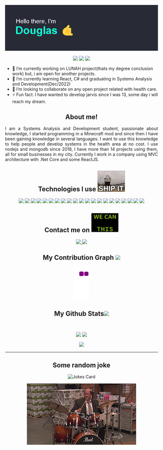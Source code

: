 <img src="https://github.com/DouSam/DouSam/blob/main/head.png" />

<p align="center">
 <img src="https://komarev.com/ghpvc/?username=dousam&color=green"/> 
 <img src="https://badges.pufler.dev/repos/dousam"/>
 <img src="https://badges.pufler.dev/commits/monthly/dousam" />
</p>

- 🔭 I’m currently working on LUNAH project(thats my degree conclusion work) but, i am open for another projects.
- 🌱 I’m currently learning React, C# and graduating in Systems Analysis and Development(Dec/2022)
- 👯 I’m looking to collaborate on any open project related with health care.
- ⚡ Fun fact: I have wanted to develop jarvis since I was 13, some day i will reach my dream.

<h2 align="center">
  About me!
</h2>

<p align = "justify">
I am a Systems Analysis and Development student, passionate about knowledge, I started programming in a Minecraft mod and since then I have been gaining knowledge in several languages. I want to use this knowledge to help people and develop systems in the health area at no cost.
I use nodejs and mongodb since 2018, I have more than 14 projects using them, all for small businesses in my city.
Currently I work in a company using MVC architecture with .Net Core and some ReactJS.
</p>

<h2 align="center">Technologies I use <img src="https://github.com/DouSam/DouSam/blob/main/giphy.gif" width="90"></h2>

<p align="center" >
 <img src="https://github.com/get-icon/geticon/blob/master/icons/nodejs.svg" width="60" >
 <img src="https://github.com/get-icon/geticon/blob/master/icons/javascript.svg" width="60">
 <img src="https://github.com/get-icon/geticon/blob/master/icons/express.svg" width="70">
 <img src="https://github.com/get-icon/geticon/blob/master/icons/mongodb-icon.svg" width="40">
 <img src="https://github.com/get-icon/geticon/blob/master/icons/react.svg" width="60">
 <img src="https://github.com/get-icon/geticon/blob/master/icons/html-5.svg" width="60">
 <img src="https://github.com/get-icon/geticon/blob/master/icons/bootstrap.svg" width="60">
 <img src="https://github.com/get-icon/geticon/blob/master/icons/c-sharp.svg" width="60">
 <img src="https://github.com/get-icon/geticon/blob/master/icons/c-plusplus.svg" width="60">
 <img src="https://github.com/get-icon/geticon/blob/master/icons/python.svg" width="60">
 <img src="https://github.com/get-icon/geticon/blob/master/icons/dotnet.svg" width="60">
 <img src="https://github.com/get-icon/geticon/blob/master/icons/github.svg" width="60">
 <img src="https://github.com/get-icon/geticon/blob/master/icons/nginx-icon.svg" width="60">
 <img src="https://github.com/get-icon/geticon/blob/master/icons/nodemon.svg" width="60">
 <img src="https://github.com/get-icon/geticon/blob/master/icons/oracle.svg" width="60">
 <img src="https://github.com/get-icon/geticon/blob/master/icons/pm2.svg" width="60">
 <img src="https://github.com/get-icon/geticon/blob/master/icons/postman.svg" width="60">
 <img src="https://github.com/get-icon/geticon/blob/master/icons/postgresql.svg" width="60">
 <img src="https://github.com/get-icon/geticon/blob/master/icons/socket.io.svg" width="60">
 <img src="https://github.com/get-icon/geticon/blob/master/icons/ubuntu.svg" width="60">
 <img src="https://github.com/get-icon/geticon/blob/master/icons/visual-studio-code.svg" width="60">
</p>


<h2 align="center">Contact me on <img src="https://github.com/DouSam/DouSam/blob/main/wecan.gif" width="90"></h2>

<p align="center">
 <a href="mailto: douglassam007@gmail.com">
  <img src="https://img.shields.io/badge/-douglassam007-c14438?style=flat-square&logo=Gmail&logoColor=white&link=mailto:douglassam007@gmail.com"/>
 </a>
 <a href="https://www.linkedin.com/in/dousam/">
  <img src="https://img.shields.io/badge/-dousam-blue?style=flat-square&logo=Linkedin&logoColor=white&link=https://www.linkedin.com/in/dousam/"/>
 </a>
</p>

<h2 align="center">
  My Contribution Graph <img src="https://media.giphy.com/media/xUA7aZeLE2e0P7Znz2/giphy.gif" width="50" background-color="white">
</h2>

<p align="center">
  <img src="https://github.com/DouSam/DouSam/blob/output/github-contribution-grid-snake.gif" alt="snake"></center>
</p>

<h2 align="center">
  My Github Stats<img src="https://media.giphy.com/media/VgCDAzcKvsR6OM0uWg/giphy.gif" width="50">
</h2>

<br>

<p align = "center">
  <img  src = "https://github-readme-stats.vercel.app/api?username=dousam&show_icons=true&theme=dracula&line_height=27">
  <img src = "https://github-readme-stats.vercel.app/api/top-langs/?username=dousam&hide=html,css,java,shaderlab,kotlin,hlsl&theme=dracula">
</p>

<p align = "center">
 <img  src="https://github-readme-streak-stats.herokuapp.com/?user=dousam&show_icons=true&locale=en&layout=compact&theme=dracula&line_height=0" />
</p>
<hr>

<h2 align="center">
  Some random joke
</h2>

<p align = "center">
  <img src="https://readme-jokes.vercel.app/api?theme=dracula" alt="Jokes Card" />
</p>

<p align = "center">
  <img src="https://github.com/DouSam/DouSam/blob/main/bd.gif" alt="Jokes Card" />
</p>
